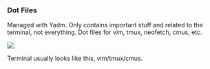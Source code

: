 ### Dot Files
Managed with Yadm.
Only contains important stuff and related to the terminal, not everything. Dot files for vim, tmux, neofetch, cmus, etc.

![](https://i.imgur.com/5LxVX5o.jpg)

Terminal usually looks like this, vim/tmux/cmus. 

